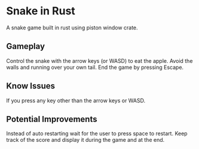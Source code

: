 # Snake in Rust

A snake game built in rust using piston window crate.

## Gameplay

Control the snake with the arrow keys (or WASD) to eat the apple.
Avoid the walls and running over your own tail.
End the game by pressing Escape.

## Know Issues

If you press any key other than the arrow keys or WASD.

## Potential Improvements

Instead of auto restarting wait for the user to press space to restart.
Keep track of the score and display it during the game and at the end.
